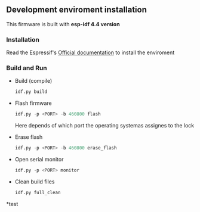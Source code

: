## Development enviroment installation

This firmware is built with **esp-idf 4.4 version**

### Installation
Read the Espressif's [Official documentation](https://docs.espressif.com/projects/esp-idf/en/latest/esp32/get-started/index.html#installation-step-by-step) to install the enviroment

### Build and Run

* Build (compile)
    ```python
    idf.py build
    ```

* Flash firmware
    ```python
    idf.py -p <PORT> -b 460800 flash
    ```

    Here <PORT> depends of which port the operating systemas assignes to the lock

* Erase flash
    ```python
    idf.py -p <PORT> -b 460800 erase_flash
    ```

* Open serial monitor
    ```python
    idf.py -p <PORT> monitor
    ```

* Clean build files
    ```python
    idf.py full_clean
    ```

*test
